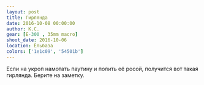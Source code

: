 ```yaml
---
layout: post
title: Гирлянда
date: 2016-10-08 00:00:00
author: К.С.
gear: [E-300 , 35mm macro]
shoot_date: 2016-10-06
location: Ёльбаза
colors: ['1e1c09', '54501b']
---
```


Если на укроп намотать паутину и полить её росой, получится вот такая гирлянда. Берите на заметку.
